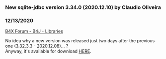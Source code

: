 ### New sqlite-jdbc version 3.34.0 (2020.12.10) by Claudio Oliveira
### 12/13/2020
[B4X Forum - B4J - Libraries](https://www.b4x.com/android/forum/threads/125487/)

No idea why a new version was released just two days after the previous one (3.32.3.3 - 2020.12.08)… ?  
Anyway, it's available for download [HERE](https://repo1.maven.org/maven2/org/xerial/sqlite-jdbc/3.34.0/sqlite-jdbc-3.34.0.jar).
